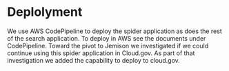 # Deplolyment
We use AWS CodePipeline to deploy the spider application as does the rest of the search application.  To deploy in AWS see the documents under CodePipeline.  Toward the pivot to Jemison we investigated if we could continue using this spider application in Cloud.gov.  As part of that investigation we added the capability to deploy to cloud.gov.

